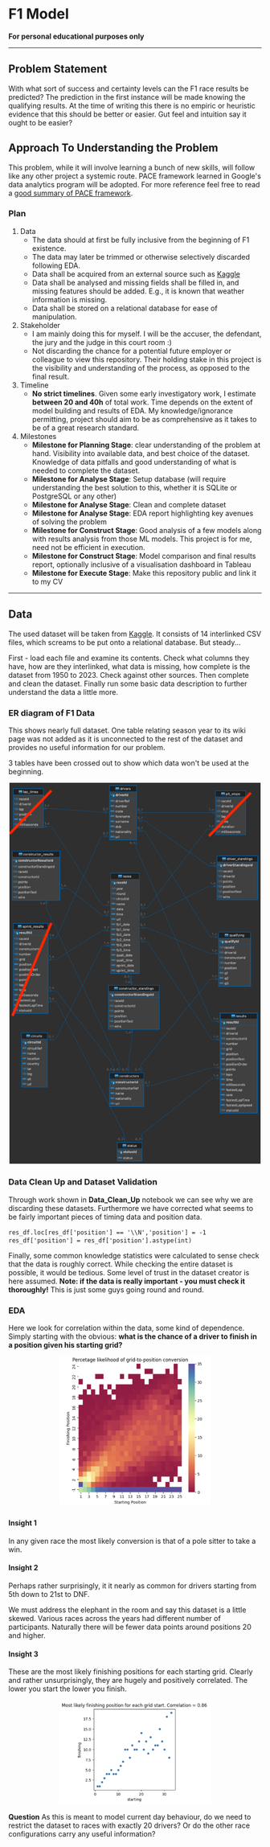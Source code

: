 # F1 Model

**For personal educational purposes only**

---

## Problem Statement

With what sort of success and certainty levels can the F1 race results be predicted?
The prediction in the first instance will be made knowing the qualifying results. At the time of writing this there is no empiric or heuristic evidence that this should be better or easier. Gut feel and intuition say it ought to be easier?

## Approach To Understanding the Problem

This problem, while it will involve learning a bunch of new skills, will follow like any other project a systemic route. PACE framework learned in Google's data analytics program will be adopted. For more reference feel free to read a [good summary of PACE framework](https://medium.com/p/12206e1ea536).


### Plan

1. Data
    - The data should at first be fully inclusive from the beginning of F1 existence.
    - The data may later be trimmed or otherwise selectively discarded following EDA.
    - Data shall be acquired from an external source such as [Kaggle](https://www.kaggle.com/datasets/rohanrao/formula-1-world-championship-1950-2020)
    - Data shall be analysed and missing fields shall be filled in, and missing features should be added. E.g., it is known that weather information is missing. 
    - Data shall be stored on a relational database for ease of manipulation.
2. Stakeholder
    - I am mainly doing this for myself. I will be the accuser, the defendant, the jury and the judge in this court room :)
    - Not discarding the chance for a potential future employer or colleague to view this repository. Their holding stake in this project is the visibility and understanding of the process, as opposed to the final result.
3. Timeline
    - **No strict timelines**. Given some early investigatory work, I estimate **between 20 and 40h** of total work. Time depends on the extent of model building and results of EDA. My knowledge/ignorance permitting, project should aim to be as comprehensive as it takes to be of a great research standard.
4. Milestones
    - **Milestone for Planning Stage**: clear understanding of the problem at hand. Visibility into available data, and best choice of the dataset. Knowledge of data pitfalls and good understanding of what is needed to complete the dataset.
    - **Milestone for Analyse Stage**: Setup database (will require understanding the best solution to this, whether it is SQLite or PostgreSQL or any other)
    - **Milestone for Analyse Stage**: Clean and complete dataset
    - **Milestone for Analyse Stage**: EDA report highlighting key avenues of solving the problem
    - **Milestone for Construct Stage**: Good analysis of a few models along with results analysis from those ML models. This project is for me, need not be efficient in execution. 
    - **Milestone for Construct Stage**: Model comparison and final results report, optionally inclusive of a visualisation dashboard in Tableau
    - **Milestone for Execute Stage**: Make this repository public and link it to my CV

---

## Data

The used dataset will be taken from [Kaggle](https://www.kaggle.com/datasets/rohanrao/formula-1-world-championship-1950-2020). It consists of 14 interlinked CSV files, which screams to be put onto a relational database. But steady...

First - load each file and examine its contents. Check what columns they have, how are they interlinked, what data is missing, how complete is the dataset from 1950 to 2023. Check against other sources. Then complete and clean the dataset. Finally run some basic data description to further understand the data a little more.

### ER diagram of F1 Data

This shows nearly full dataset. One table relating season year to its wiki page was not added as it is unconnected to the rest of the dataset and provides no useful information for our problem. 

3 tables have been crossed out to show which data won't be used at the beginning.

<p align="center">
<img src="f1_dataset/F1_ER.png" width="500"> 
</p>

### Data Clean Up and Dataset Validation

Through work shown in **Data_Clean_Up** notebook we can see why we are discarding these datasets. Furthermore we have corrected what seems to be fairly important pieces of timing data and position data. 


```
res_df.loc[res_df['position'] == '\\N','position'] = -1
res_df['position'] = res_df['position'].astype(int)
```

Finally, some common knowledge statistics were calculated to sense check that the data is roughly correct. While checking the entire dataset is possible, it would be tedious. Some level of trust in the dataset creator is here assumed. **Note: if the data is really important - you must check it thoroughly!** This is just some guys going round and round.


### EDA

Here we look for correlation within the data, some kind of dependence. Simply starting with the obvious: **what is the chance of a driver to finish in a position given his starting grid?**

<p align="center">
<img src="img/insight1_2.png" width="300"> 
</p>

#### Insight 1
In any given race the most likely conversion is that of a pole sitter to take a win. 

#### Insight 2
Perhaps rather surprisingly, it it nearly as common for drivers starting from 5th down to 21st to DNF.

We must address the elephant in the room and say this dataset is a little skewed. Various races across the years had different number of participants. Naturally there will be fewer data points around positions 20 and higher.

#### Insight 3

These are the most likely finishing positions for each starting grid. Clearly and rather unsurprisingly, they are hugely and positively correlated. The lower you start the lower you finish.

<p align="center">
<img src="img/insight3.png" width="300"> 
</p>


**Question**
As this is meant to model current day behaviour, do we need to restrict the dataset to races with exactly 20 drivers? Or do the other race configurations carry any useful information?

